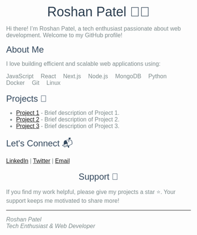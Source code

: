 <style>
  .header {
    font-family: 'Arial', sans-serif;
    font-size: 36px;
    color: #2C3E50;
    text-align: center;
  }
  .sub-header {
    font-family: 'Arial', sans-serif;
    font-size: 24px;
    color: #34495E;
    margin-bottom: 10px;
  }
  .content {
    font-family: 'Arial', sans-serif;
    font-size: 16px;
    color: #7F8C8D;
  }
  .tech-list {
    list-style-type: none;
    padding: 0;
  }
  .tech-list li {
    display: inline;
    margin-right: 15px;
  }
  .projects {
    margin-top: 20px;
  }
  .contact {
    margin-top: 20px;
  }
  .support {
    margin-top: 20px;
    text-align: center;
  }
</style>

<div class="header">Roshan Patel 👨‍💻</div>

<div class="content">
  <p>Hi there! I’m Roshan Patel, a tech enthusiast passionate about web development. Welcome to my GitHub profile!</p>

  <div class="sub-header">About Me</div>
  <p>I love building efficient and scalable web applications using:</p>
  <ul class="tech-list">
    <li>JavaScript</li>
    <li>React</li>
    <li>Next.js</li>
    <li>Node.js</li>
    <li>MongoDB</li>
    <li>Python</li>
    <li>Docker</li>
    <li>Git</li>
    <li>Linux</li>
  </ul>

  <div class="sub-header projects">Projects 🚀</div>
  <ul>
    <li><a href="link-to-project">Project 1</a> - Brief description of Project 1.</li>
    <li><a href="link-to-project">Project 2</a> - Brief description of Project 2.</li>
    <li><a href="link-to-project">Project 3</a> - Brief description of Project 3.</li>
  </ul>

  <div class="sub-header contact">Let's Connect 📬</div>
  <p>
    <a href="your-linkedin-profile">LinkedIn</a> | 
    <a href="https://twitter.com/your-twitter-handle">Twitter</a> | 
    <a href="mailto:your-email@example.com">Email</a>
  </p>

  <div class="sub-header support">Support 🙌</div>
  <p>If you find my work helpful, please give my projects a star ⭐. Your support keeps me motivated to share more!</p>
</div>

---

<div class="content">
  <p><em>Roshan Patel</em><br>
  <em>Tech Enthusiast & Web Developer</em></p>
</div>
